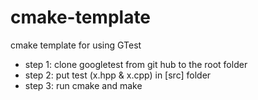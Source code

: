 # cmake-template

cmake template for using GTest

- step 1: clone googletest from git hub to the root folder
- step 2: put test (x.hpp & x.cpp) in [src] folder
- step 3: run cmake and make
